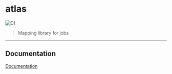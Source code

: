 # atlas

![CI](https://github.com/chronark/atlas/workflows/CI/badge.svg)

> Mapping library for jobs

---

## Documentation

[Documentation](https://atlas-documentation.netlify.com)
